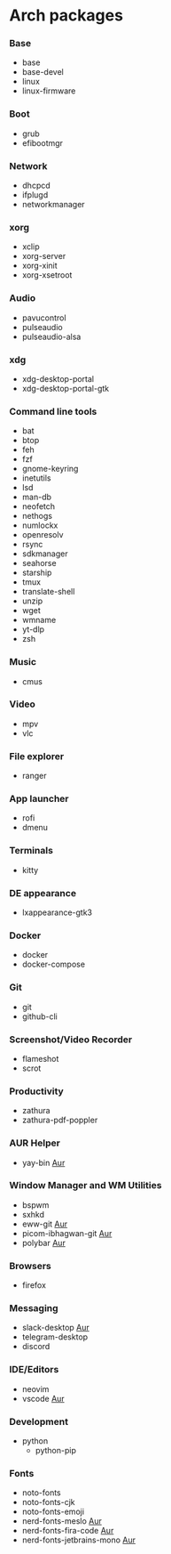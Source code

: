 # Arch packages

### Base

- base
- base-devel
- linux
- linux-firmware

### Boot

- grub
- efibootmgr

### Network

- dhcpcd
- ifplugd
- networkmanager

### xorg

- xclip
- xorg-server
- xorg-xinit
- xorg-xsetroot

### Audio

- pavucontrol
- pulseaudio
- pulseaudio-alsa

### xdg

- xdg-desktop-portal
- xdg-desktop-portal-gtk

### Command line tools

- bat
- btop
- feh
- fzf
- gnome-keyring
- inetutils
- lsd
- man-db
- neofetch
- nethogs
- numlockx
- openresolv
- rsync
- sdkmanager
- seahorse
- starship
- tmux
- translate-shell
- unzip
- wget
- wmname
- yt-dlp
- zsh

### Music

- cmus

### Video

- mpv
- vlc

### File explorer

- ranger

### App launcher

- rofi
- dmenu

### Terminals

- kitty

### DE appearance

- lxappearance-gtk3

### Docker

- docker
- docker-compose

### Git

- git
- github-cli

### Screenshot/Video Recorder

- flameshot
- scrot

### Productivity
- zathura
- zathura-pdf-poppler


### AUR Helper

- yay-bin [Aur](https://aur.archlinux.org/packages/yay-bin)

### Window Manager and WM Utilities

- bspwm
- sxhkd
- eww-git [Aur](https://aur.archlinux.org/packages/eww-git)
- picom-ibhagwan-git [Aur](https://aur.archlinux.org/packages/picom-ibhagwan-git)
- polybar [Aur](https://aur.archlinux.org/packages/polybar)

### Browsers

- firefox

### Messaging

- slack-desktop [Aur](https://aur.archlinux.org/packages/slack-desktop)
- telegram-desktop
- discord

### IDE/Editors

- neovim
- vscode [Aur](https://aur.archlinux.org/packages/visual-studio-code-bin)

### Development

- python
  - python-pip

### Fonts

- noto-fonts
- noto-fonts-cjk
- noto-fonts-emoji
- nerd-fonts-meslo [Aur](https://aur.archlinux.org/packages/nerd-fonts-meslo)
- nerd-fonts-fira-code [Aur](https://aur.archlinux.org/packages/nerd-fonts-fira-code)
- nerd-fonts-jetbrains-mono [Aur](https://aur.archlinux.org/packages/nerd-fonts-jetbrains-mono)
